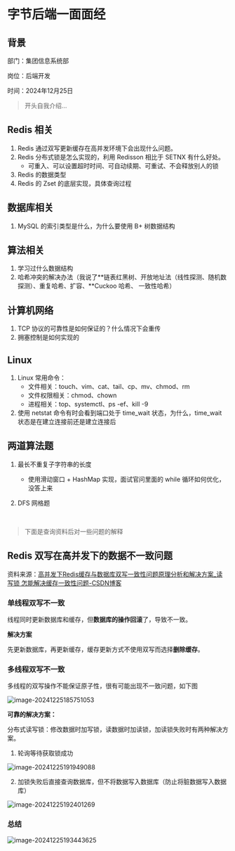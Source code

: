 # 字节后端一面面经

## 背景

部门：集团信息系统部

岗位：后端开发

时间：2024年12月25日

>  开头自我介绍...

## Redis 相关

1. Redis 通过双写更新缓存在高并发环境下会出现什么问题。
2. Redis 分布式锁是怎么实现的，利用 Redisson 相比于 SETNX 有什么好处。
   - 可重入、可以设置超时时间、可自动续期、可重试、不会释放别人的锁
3. Redis 的数据类型
4. Redis 的 Zset 的底层实现，具体查询过程

## 数据库相关

1. MySQL 的索引类型是什么，为什么要使用 B+ 树数据结构

## 算法相关

1. 学习过什么数据结构
2. 哈希冲突的解决办法（我说了**链表红黑树、开放地址法（线性探测、随机数探测）、重复哈希、扩容、**Cuckoo 哈希、 一致性哈希）

## 计算机网络

1. TCP 协议的可靠性是如何保证的？什么情况下会重传
2. 拥塞控制是如何实现的

## Linux

1. Linux 常用命令：
   - 文件相关：touch、vim、cat、tail、cp、mv、chmod、rm
   - 文件权限相关：chmod、chown
   - 进程相关：top、systemctl、ps -ef、kill -9
2. 使用 netstat 命令有时会看到端口处于 time_wait 状态，为什么，time_wait 状态是在建立连接前还是建立连接后

## 两道算法题

1. 最长不重复子字符串的长度
   - 使用滑动窗口 + HashMap 实现，面试官问里面的 while 循环如何优化，没答上来

2. DFS 网格题

​		

> 下面是查询资料后对一些问题的解释

## Redis 双写在高并发下的数据不一致问题

资料来源：[高并发下Redis缓存与数据库双写一致性问题原理分析和解决方案_读写锁 怎能解决缓存一致性问题-CSDN博客](https://blog.csdn.net/weixin_44606481/article/details/134261751)

### 单线程双写不一致

线程同时更新数据库和缓存，但**数据库的操作回滚**了，导致不一致。

**解决方案**

先更新数据库，再更新缓存，缓存更新方式不使用双写而选择**删除缓存**。

### 多线程双写不一致

多线程的双写操作不能保证原子性，很有可能出现不一致问题，如下图

![image-20241225185751053](https://sheephappy-blog-picture.oss-cn-beijing.aliyuncs.com/20250102094133195.png)

**可靠的解决方案：**

分布式读写锁：修改数据时加写锁，读数据时加读锁，加读锁失败时有两种解决方案。

1. 轮询等待获取锁成功

![image-20241225191949088](https://sheephappy-blog-picture.oss-cn-beijing.aliyuncs.com/20250102094129768.png)

2. 加锁失败后直接查询数据库，但不将数据写入数据库（防止将脏数据写入数据库）

![image-20241225192401269](https://sheephappy-blog-picture.oss-cn-beijing.aliyuncs.com/20250102094131587.png)

### 总结

![image-20241225193443625](https://sheephappy-blog-picture.oss-cn-beijing.aliyuncs.com/20250102094135540.png)